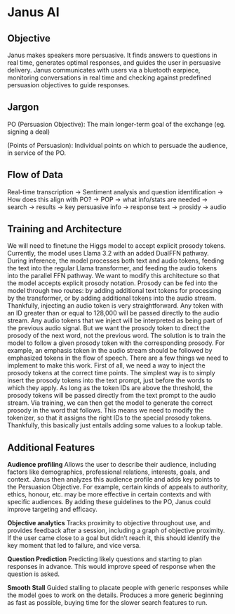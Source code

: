 # Janus AI

## Objective

Janus makes speakers more persuasive. It finds answers to questions in real time, generates optimal responses, and guides the user in persuasive delivery. Janus communicates with users via a bluetooth earpiece, monitoring conversations in real time and checking against predefined persuasion objectives to guide responses.

## Jargon

PO (Persuasion Objective):
The main longer-term goal of the exchange (eg. signing a deal)

(Points of Persuasion):
Individual points on which to persuade the audience, in service of the PO.

## Flow of Data

Real-time transcription ->
Sentiment analysis and question identification ->
How does this align with PO? ->
POP ->
what info/stats are needed ->
search ->
results ->
key persuasive info ->
response text ->
prosidy ->
audio

## Training and Architecture

We will need to finetune the Higgs model to accept explicit prosody tokens. Currently, the model uses Llama 3.2 with an added DualFFN pathway. During inference, the model processes both text and audio tokens, feeding the text into the regular Llama transformer, and feeding the audio tokens into the parallel FFN pathway. We want to modify this architecture so that the model accepts explicit prosody notation. Prosody can be fed into the model through two routes: by adding additional text tokens for processing by the transformer, or by adding additional tokens into the audio stream.
Thankfully, injecting an audio token is very straightforward. Any token with an ID greater than or equal to 128,000 will be passed directly to the audio stream. Any audio tokens that we inject will be interpreted as being part of the previous audio signal. But we want the prosody token to direct the prosody of the next word, not the previous word. The solution is to train the model to follow a given prosody token with the corresponding prosody. For example, an emphasis token in the audio stream should be followed by emphasized tokens in the flow of speech.
There are a few things we need to implement to make this work. First of all, we need a way to inject the prosody tokens at the correct time points. The simplest way is to simply insert the prosody tokens into the text prompt, just before the words to which they apply. As long as the token IDs are above the threshold, the prosody tokens will be passed directly from the text prompt to the audio stream. Via training, we can then get the model to generate the correct prosody in the word that follows.
This means we need to modify the tokenizer, so that it assigns the right IDs to the special prosody tokens. Thankfully, this basically just entails adding some values to a lookup table.

## Additional Features

**Audience profiling**
Allows the user to describe their audience, including factors like demographics, professional relations, interests, goals, and context. Janus then analyzes this audience profile and adds key points to the Persuasion Objective. For example, certain kinds of appeals to authority, ethics, honour, etc. may be more effective in certain contexts and with specific audiences. By adding these guidelines to the PO, Janus could improve targeting and efficacy.

**Objective analytics**
Tracks proximity to objective throughout use, and provides feedback after a session, including a graph of objective proximity. If the user came close to a goal but didn’t reach it, this should identify the key moment that led to failure, and vice versa.

**Question Prediction**
Predicting likely questions and starting to plan responses in advance. This would improve speed of response when the question is asked.

**Smooth Stall**
Guided stalling to placate people with generic responses while the model goes to work on the details. Produces a more generic beginning as fast as possible, buying time for the slower search features to run.
